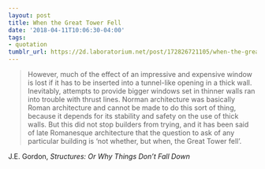 ```yaml
---
layout: post
title: When the Great Tower Fell
date: '2018-04-11T10:06:30-04:00'
tags:
- quotation
tumblr_url: https://2d.laboratorium.net/post/172826721105/when-the-great-tower-fell
---
```

> However, much of the effect of an impressive and expensive window is lost if it has to be inserted into a tunnel-like opening in a thick wall. Inevitably, attempts to provide bigger windows set in thinner walls ran into trouble with thrust lines. Norman architecture was basically Roman architecture and cannot be made to do this sort of thing, because it depends for its stability and safety on the use of thick walls. But this did not stop builders from trying, and it has been said of late Romanesque architecture that the question to ask of any particular building is ‘not whether, but when, the Great Tower fell’.

J.E. Gordon, _Structures: Or Why Things Don’t Fall Down_

